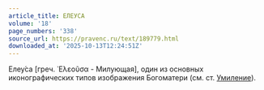 ```yaml
---
article_title: ЕЛЕУСА
volume: '18'
page_numbers: '338'
source_url: https://pravenc.ru/text/189779.html
downloaded_at: '2025-10-13T12:24:51Z'
---
```


Елеу́са [греч. ᾿Ελεοῦσα - Милующая], один из основных иконографических типов изображения Богоматери (см. ст. [Умиление](https://pravenc.ru/text/Умиление.html)).
